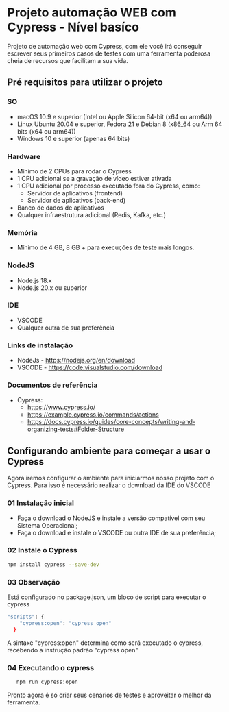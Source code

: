 # Projeto automação WEB com Cypress - Nível basíco

Projeto de automação web com Cypress, com ele você irá conseguir escrever seus primeiros casos de testes com uma ferramenta poderosa cheia de recursos que facilitam a sua vida.

## Pré requisitos para utilizar o projeto

### SO
- macOS 10.9 e superior (Intel ou Apple Silicon 64-bit (x64 ou arm64))
- Linux Ubuntu 20.04 e superior, Fedora 21 e Debian 8 (x86_64 ou Arm 64 bits (x64 ou arm64)) 
- Windows 10 e superior (apenas 64 bits)

### Hardware
- Mínimo de 2 CPUs para rodar o Cypress
- 1 CPU adicional se a gravação de vídeo estiver ativada
- 1 CPU adicional por processo executado fora do Cypress, como:
    - Servidor de aplicativos (frontend)
    - Servidor de aplicativos (back-end)
- Banco de dados de aplicativos
- Qualquer infraestrutura adicional (Redis, Kafka, etc.)

### Memória
- Mínimo de 4 GB, 8 GB + para execuções de teste mais longos.

### NodeJS
- Node.js 18.x
- Node.js 20.x ou superior

### IDE
- VSCODE
- Qualquer outra de sua preferência

### Links de instalação
- NodeJs - https://nodejs.org/en/download
- VSCODE - https://code.visualstudio.com/download

### Documentos de referência
- Cypress:
    - https://www.cypress.io/
    - https://example.cypress.io/commands/actions
    - https://docs.cypress.io/guides/core-concepts/writing-and-organizing-tests#Folder-Structure


## Configurando ambiente para começar a usar o Cypress
Agora iremos configurar o ambiente para iniciarmos nosso projeto com o Cypress. Para isso é necessário realizar o download da IDE do VSCODE 

### 01 Instalação inicial
- Faça o download o NodeJS e instale a versão compatível com seu Sistema Operacional;
- Faça o download e instale o VSCODE ou outra IDE de sua preferência;

### 02 Instale o Cypress
```bash
npm install cypress --save-dev
```

### 03 Observação
Está configurado no package.json, um bloco de script para executar o cypress

```bash
"scripts": {
    "cypress:open": "cypress open"
  }
```
A sintaxe "cypress:open" determina como será executado o cypress, recebendo a instrução padrão "cypress open"

### 04 Executando o cypress

```bash
   npm run cypress:open
```

Pronto agora é só criar seus cenários de testes e aproveitar o melhor da ferramenta.

